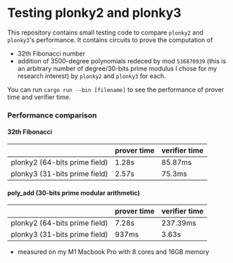 # Testing plonky2 and plonky3

This repository contains small testing code to compare `plonky2` and `plonky3`'s performance.
It contains circuits to prove the computation of
- 32th Fibonacci number
- addition of 3500-degree polynomials redeced by mod `536870939` (this is an arbitrary number of degree/30-bits prime modulus I chose for my research interest)
by `plonky2` and `plonky3` for each.

You can run `cargo run --bin [filename]` to see the performance of prover time and verifier time.

### Performance comparison
#### 32th Fibonacci
|             | prover time | verifier time |
| ----------- | ----------- |-------------- |
| plonky2 (64-bits prime field) | 1.28s | 85.87ms |
| plonky3 (31-bits prime field) | 2.57s | 75.3ms |

#### poly_add (30-bits prime modular arithmetic)
|             | prover time | verifier time |
| ----------- | ----------- |-------------- |
| plonky2 (64-bits prime field) | 7.28s | 237.39ms |
| plonky3 (31-bits prime field) | 937ms | 3.63s |

- measured on my M1 Macbook Pro with 8 cores and 16GB memory
